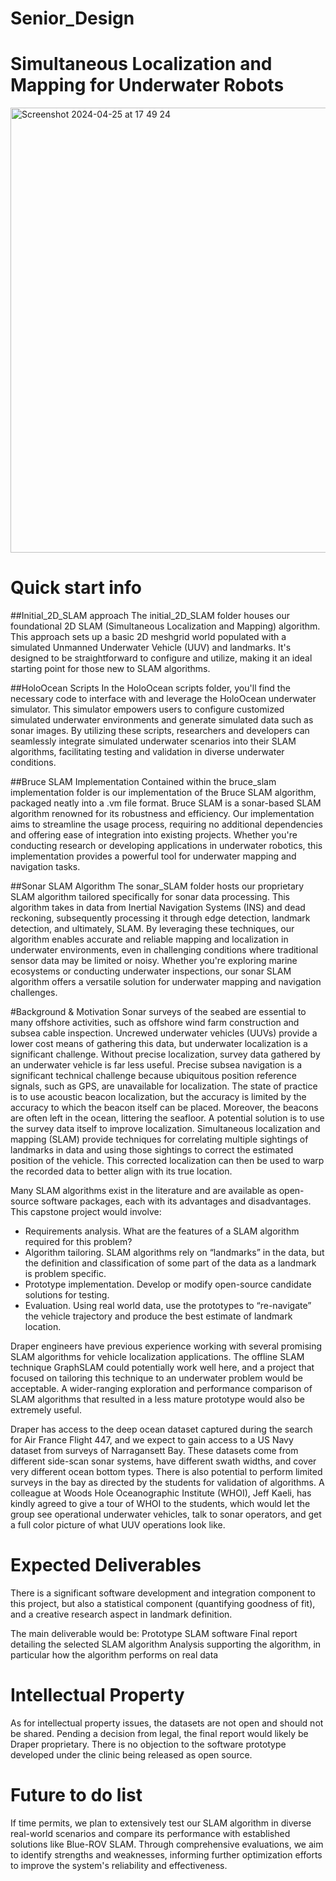 # Senior_Design
# Simultaneous Localization and Mapping for Underwater Robots

<img width="712" alt="Screenshot 2024-04-25 at 17 49 24" src="https://github.com/peterguzw0927/Senior_Design/assets/114111503/d67548ab-cd21-4a5e-8454-422b680df239">

# Quick start info
##Initial_2D_SLAM approach
The initial_2D_SLAM folder houses our foundational 2D SLAM (Simultaneous Localization and Mapping) algorithm. This approach sets up a basic 2D meshgrid world populated with a simulated Unmanned Underwater Vehicle (UUV) and landmarks. It's designed to be straightforward to configure and utilize, making it an ideal starting point for those new to SLAM algorithms.

##HoloOcean Scripts
In the HoloOcean scripts folder, you'll find the necessary code to interface with and leverage the HoloOcean underwater simulator. This simulator empowers users to configure customized simulated underwater environments and generate simulated data such as sonar images. By utilizing these scripts, researchers and developers can seamlessly integrate simulated underwater scenarios into their SLAM algorithms, facilitating testing and validation in diverse underwater conditions.

##Bruce SLAM Implementation
Contained within the bruce_slam implementation folder is our implementation of the Bruce SLAM algorithm, packaged neatly into a .vm file format. Bruce SLAM is a sonar-based SLAM algorithm renowned for its robustness and efficiency. Our implementation aims to streamline the usage process, requiring no additional dependencies and offering ease of integration into existing projects. Whether you're conducting research or developing applications in underwater robotics, this implementation provides a powerful tool for underwater mapping and navigation tasks.

##Sonar SLAM Algorithm
The sonar_SLAM folder hosts our proprietary SLAM algorithm tailored specifically for sonar data processing. This algorithm takes in data from Inertial Navigation Systems (INS) and dead reckoning, subsequently processing it through edge detection, landmark detection, and ultimately, SLAM. By leveraging these techniques, our algorithm enables accurate and reliable mapping and localization in underwater environments, even in challenging conditions where traditional sensor data may be limited or noisy. Whether you're exploring marine ecosystems or conducting underwater inspections, our sonar SLAM algorithm offers a versatile solution for underwater mapping and navigation challenges.

#Background & Motivation
Sonar surveys of the seabed are essential to many offshore activities, such as offshore wind farm construction and subsea cable inspection. Uncrewed underwater vehicles (UUVs) provide a lower cost means of gathering this data, but underwater localization is a significant challenge. Without precise localization, survey data gathered by an underwater vehicle is far less useful.  Precise subsea navigation is a significant technical challenge because ubiquitous position reference signals, such as GPS, are unavailable for localization. The state of practice is to use acoustic beacon localization, but the accuracy is limited by the accuracy to which the beacon itself can be placed. Moreover, the beacons are often left in the ocean, littering the seafloor. A potential solution is to use the survey data itself to improve localization. Simultaneous localization and mapping (SLAM) provide techniques for correlating multiple sightings of landmarks in data and using those sightings to correct the estimated position of the vehicle. This corrected localization can then be used to warp the recorded data to better align with its true location. 

Many SLAM algorithms exist in the literature and are available as open-source software packages, each with its advantages and disadvantages.  This capstone project would involve:
- Requirements analysis. What are the features of a SLAM algorithm required for this problem?
- Algorithm tailoring. SLAM algorithms rely on “landmarks” in the data, but the definition and classification of some part of the data as a landmark is problem specific.
- Prototype implementation. Develop or modify open-source candidate solutions for testing.
- Evaluation. Using real world data, use the prototypes to “re-navigate” the vehicle trajectory and produce the best estimate of landmark location.

Draper engineers have previous experience working with several promising SLAM algorithms for vehicle localization applications.  The offline SLAM technique GraphSLAM could potentially work well here, and a project that focused on tailoring this technique to an underwater problem would be acceptable.  A wider-ranging exploration and performance comparison of SLAM algorithms that resulted in a less mature prototype would also be extremely useful.

Draper has access to the deep ocean dataset captured during the search for Air France Flight 447, and we expect to gain access to a US Navy dataset from surveys of Narragansett Bay. These datasets come from different side-scan sonar systems, have different swath widths, and cover very different ocean bottom types. There is also potential to perform limited surveys in the bay as directed by the students for validation of algorithms. A colleague at Woods Hole Oceanographic Institute (WHOI), Jeff Kaeli, has kindly agreed to give a tour of WHOI to the students, which would let the group see operational underwater vehicles, talk to sonar operators, and get a full color picture of what UUV operations look like.

# Expected Deliverables

There is a significant software development and integration component to this project, but also a statistical component (quantifying goodness of fit), and a creative research aspect in landmark definition. 

The main deliverable would be:
Prototype SLAM software
Final report detailing the selected SLAM algorithm
Analysis supporting the algorithm, in particular how the algorithm performs on real data

# Intellectual Property

As for intellectual property issues, the datasets are not open and should not be shared. Pending a decision from legal, the final report would likely be Draper proprietary.  There is no objection to the software prototype developed under the clinic being released as open source.

# Future to do list
If time permits, we plan to extensively test our SLAM algorithm in diverse real-world scenarios and compare its performance with established solutions like Blue-ROV SLAM. Through comprehensive evaluations, we aim to identify strengths and weaknesses, informing further optimization efforts to improve the system's reliability and effectiveness.

